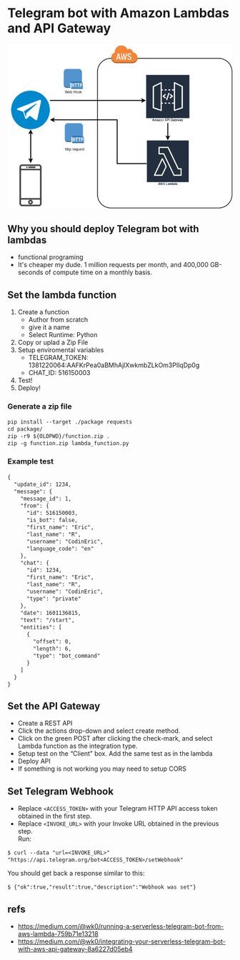 # Telegram bot with Amazon Lambdas and API Gateway
![Diagram](images/diagram.png)

## Why you should deploy Telegram bot with lambdas
- functional programing
- It's cheaper my dude. 1 million requests per month, and 400,000 GB-seconds of compute time on a monthly basis.

## Set the lambda function
1. Create a function
    - Author from scratch
    - give it a name
    - Select Runtime: Python
2. Copy or uplad a Zip File
3. Setup enviromental variables
    - TELEGRAM_TOKEN: 1381220064:AAFKrPea0aBMhAjlXwkmbZLkOm3PIlqDp0g
    - CHAT_ID: 516150003
4. Test!
5. Deploy!

### Generate a zip file
```
pip install --target ./package requests
cd package/
zip -r9 ${OLDPWD}/function.zip .
zip -g function.zip lambda_function.py
```


### Example test
```
{
  "update_id": 1234,
  "message": {
    "message_id": 1,
    "from": {
      "id": 516150003,
      "is_bot": false,
      "first_name": "Eric",
      "last_name": "R",
      "username": "CodinEric",
      "language_code": "en"
    },
    "chat": {
      "id": 1234,
      "first_name": "Eric",
      "last_name": "R",
      "username": "CodinEric",
      "type": "private"
    },
    "date": 1601136815,
    "text": "/start",
    "entities": [
      {
        "offset": 0,
        "length": 6,
        "type": "bot_command"
      }
    ]
  }
}
```
## Set the API Gateway
- Create a REST API
- Click the actions drop-down and select create method.
- Click on the green POST after clicking the check-mark, and select Lambda function as the integration type.
- Setup test on the “Client” box. Add the same test as in the lambda
- Deploy API 
- If something is not working you may need to setup CORS

## Set Telegram Webhook
- Replace `<ACCESS_TOKEN>` with your Telegram HTTP API access token obtained in the first step.<br>
- Replace `<INVOKE_URL>` with your Invoke URL obtained in the previous step.<br>
Run:
```
$ curl --data "url=<INVOKE_URL>" "https://api.telegram.org/bot<ACCESS_TOKEN>/setWebhook"
```
You should get back a response similar to this:
```
$ {"ok":true,"result":true,"description":"Webhook was set"}
```

## refs
- https://medium.com/@wk0/running-a-serverless-telegram-bot-from-aws-lambda-759b71e13218
- https://medium.com/@wk0/integrating-your-serverless-telegram-bot-with-aws-api-gateway-8a6227d05eb4